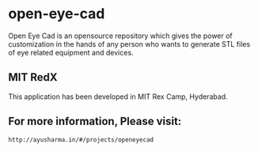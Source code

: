 # open-eye-cad
Open Eye Cad is an opensource repository which gives the power of customization in the hands of any person who wants to generate STL files of eye related equipment and devices.

## MIT RedX
This application has been developed in MIT Rex Camp, Hyderabad.

## For more information, Please visit:
`http://ayusharma.in/#/projects/openeyecad`
